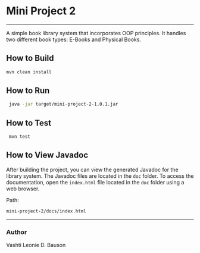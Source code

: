 # Mini Project 2
---
A simple book library system that incorporates OOP principles. It handles two different book types: E-Books and Physical Books.


## How to Build

```bash
mvn clean install
```

## How to Run

```bash
 java -jar target/mini-project-2-1.0.1.jar 
```

## How to Test

```bash
 mvn test 
```

## How to View Javadoc

After building the project, you can view the generated Javadoc for the library system. The Javadoc files are located in the `doc` folder. To access the documentation, open the `index.html` file located in the `doc` folder using a web browser.

Path:
```bash
mini-project-2/docs/index.html
```

---

### Author
Vashti Leonie D. Bauson
